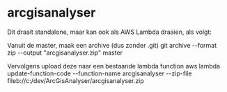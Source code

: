 # arcgisanalyser

Dit draait standalone, maar kan ook als AWS Lambda draaien, als volgt:

Vanuit de master, maak een archive (dus zonder .git)
git archive --format zip --output "arcgisanalyser.zip" master

Vervolgens upload deze naar een bestaande lambda function
aws lambda update-function-code --function-name arcgisanalyser --zip-file fileb://c:/dev/ArcGisAnalyser/arcgisanalyser.zip

